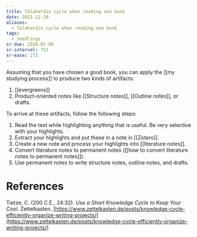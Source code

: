 ```yaml
---
title: Talahardin cycle when reading one book
date: 2021-12-10
aliases:
  - Talahardin cycle when reading one book
tags:
  - seedlings
sr-due: 2026-01-06
sr-interval: 752
sr-ease: 272
---
```

Assuming that you have chosen a good book, you can apply the [[my studying process]] to produce two kinds of artifacts:
1. [[evergreens]]
2. Product-oriented notes like [[Structure notes]], [[Outline notes]], or drafts.

To arrive at these artifacts, follow the following steps:
1. Read the text while highlighting anything that is useful. Be very selective with your highlights.
2. Extract your highlights and put these in a note in [[Zotero]].
3. Create a new note and process your highlights into [[literature notes]].
4. Convert literature notes to permanent notes ([[how to convert literature notes to permanent notes]]).
5. Use permanent notes to write structure notes, outline notes, and drafts.

# References

Tietze, C. (200 C.E., 24:32). *Use a Short Knowledge Cycle to Keep Your Cool*. Zettelkasten. [https://www.zettelkasten.de/posts/knowledge-cycle-efficiently-organize-writing-projects/](https://www.zettelkasten.de/posts/knowledge-cycle-efficiently-organize-writing-projects/)